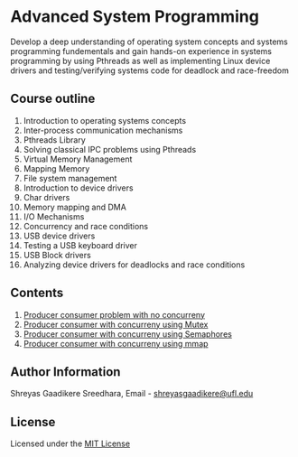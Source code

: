 # Advanced System Programming

Develop a deep understanding of operating system concepts and systems programming fundementals and gain hands-on experience in systems programming by using Pthreads as well as implementing Linux device drivers and testing/verifying systems code for deadlock and race-freedom

## Course outline

1. Introduction to operating systems concepts
2. Inter-process communication mechanisms
3. Pthreads Library
4. Solving classical IPC problems using Pthreads
5. Virtual Memory Management
6. Mapping Memory
7. File system management 
8. Introduction to device drivers
9. Char drivers
10. Memory mapping and DMA
11. I/O Mechanisms 
12. Concurrency and race conditions
13. USB device drivers
14. Testing a USB keyboard driver
15. USB Block drivers
16. Analyzing device drivers for deadlocks and race conditions

## Contents

1. [Producer consumer problem with no concurreny](Assignment1)
2. [Producer consumer with concurreny using Mutex](Assignment2)
3. [Producer consumer with concurreny using Semaphores](Assignment3)
4. [Producer consumer with concurreny using mmap](Assignment4)

## Author Information

Shreyas Gaadikere Sreedhara, Email - shreyasgaadikere@ufl.edu

## License

Licensed under the [MIT License](LICENSE.md)
